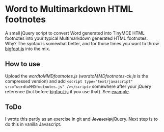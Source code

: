 # Word to Multimarkdown HTML footnotes

A small jQuery script to convert Word generated into TinyMCE HTML footnotes into your typical Multimarkdown generated HTML footnotes. Why? The syntax is somewhat better, and for those times you want to throw [bigfoot.js][bigfoot] into the mix. 

## How to use
Upload the *wordtoMMDfootnotes.js* (*wordtoMMDfootnotes-ck.js* is the compressed version) and add `<script type="text/javascript" src="wordtoMMDfootnotes.js" /></script>` somewhere after your jQuery reference (but before [bigfoot.js][bigfoot] if you use that). See [example][example].

## ToDo
I wrote this partly as an exercise in git and <del>Javascript</del>jQuery. Next step is to do this in vanilla Javascript.

[bigfoot]: http://www.bigfootjs.com
[example]: https://github.com/kmelve/WordtoMMDfootnotes/blob/master/example.html